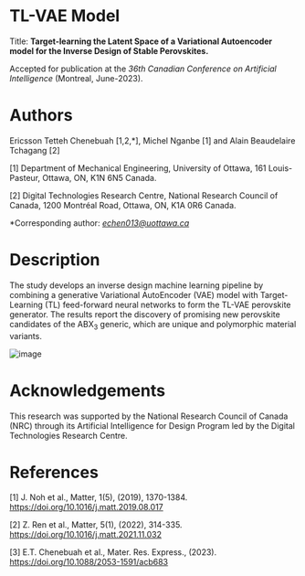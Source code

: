 # TL-VAE Model

Title: **Target-learning the Latent Space of a Variational Autoencoder model for the Inverse Design of Stable Perovskites.**

Accepted for publication at the *36th Canadian Conference on Artificial Intelligence* (Montreal, June-2023).

# Authors
Ericsson Tetteh Chenebuah [1,2,*], Michel Nganbe [1] and Alain Beaudelaire Tchagang [2]

[1] Department of Mechanical Engineering, University of Ottawa, 161 Louis-Pasteur, Ottawa, ON, K1N 6N5 Canada.

[2] Digital Technologies Research Centre, National Research Council of Canada, 1200 Montréal Road, Ottawa, ON, K1A 0R6 Canada.

*Corresponding author: *echen013@uottawa.ca*


# Description
The study develops an inverse design machine learning pipeline by combining a generative Variational AutoEncoder (VAE) model with Target-Learning (TL) feed-forward neural networks to form the TL-VAE perovskite generator. The results report the discovery of promising new perovskite candidates of the ABX<sub>3</sub> generic, which are unique and polymorphic material variants. 

![image](https://user-images.githubusercontent.com/74286898/230205326-9f327b50-8acb-4285-998b-41e7c4fa6e1b.png)


# Acknowledgements

This research was supported by the National Research Council of Canada (NRC) through its Artificial Intelligence for Design Program led by the Digital Technologies Research Centre.

# References

[1] J. Noh et al., Matter, 1(5), (2019), 1370-1384. https://doi.org/10.1016/j.matt.2019.08.017

[2] Z. Ren et al., Matter, 5(1), (2022), 314-335. https://doi.org/10.1016/j.matt.2021.11.032

[3] E.T. Chenebuah et al., Mater. Res. Express., (2023). https://doi.org/10.1088/2053-1591/acb683

